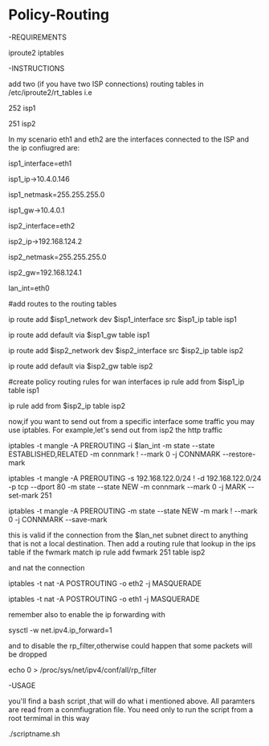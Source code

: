 # Policy-Routing
-REQUIREMENTS

iproute2
iptables

-INSTRUCTIONS

add two (if you have two ISP connections) routing tables in /etc/iproute2/rt_tables
i.e

252     isp1

251     isp2

In my scenario eth1 and eth2 are the interfaces connected to the ISP and the ip confiugred are:

isp1_interface=eth1

isp1_ip->10.4.0.146

isp1_netmask=255.255.255.0

isp1_gw->10.4.0.1

isp2_interface=eth2

isp2_ip->192.168.124.2

isp2_netmask=255.255.255.0

isp2_gw=192.168.124.1

lan_int=eth0

#add routes to the routing tables

ip route add $isp1_network dev $isp1_interface src $isp1_ip table isp1

ip route add default via $isp1_gw table isp1

ip route add $isp2_network dev $isp2_interface src $isp2_ip table isp2

ip route add default via $isp2_gw table isp2

#create policy routing rules for wan interfaces
ip rule add from $isp1_ip table isp1

ip rule add from $isp2_ip table isp2


now,if you want to send out from a specific interface some traffic you may use iptables.
For example,let's send out from isp2 the http traffic

iptables -t mangle -A PREROUTING -i $lan_int -m state --state ESTABLISHED,RELATED -m connmark ! --mark 0 -j CONNMARK --restore-mark

iptables -t mangle -A PREROUTING -s 192.168.122.0/24 ! -d 192.168.122.0/24 -p tcp --dport 80 -m state --state NEW -m connmark --mark 0 -j MARK --set-mark 251

iptables -t mangle -A PREROUTING -m state --state NEW -m mark ! --mark 0 -j CONNMARK --save-mark

this is valid if the connection from the $lan_net subnet direct to anything that is not a local destination.
Then add a routing rule that lookup in the ips table if the fwmark match
ip rule add fwmark 251 table isp2

and nat the connection

iptables -t nat -A POSTROUTING -o eth2 -j MASQUERADE

iptables -t nat -A POSTROUTING -o eth1 -j MASQUERADE

remember also to enable the ip forwarding with

sysctl -w net.ipv4.ip_forward=1

and to disable the rp_filter,otherwise could happen that some packets will be dropped

echo 0 > /proc/sys/net/ipv4/conf/all/rp_filter


-USAGE

you'll find a bash script ,that will do what i mentioned above.
All paramters are read from a conmfiugration file.
You need only to run the script from a root termimal in this way

./scriptname.sh
